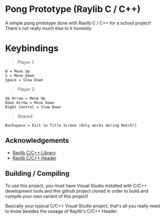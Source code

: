 # Pong Prototype (Raylib C / C++)

A simple pong prototype done with Raylib C / C++ for a school project!
There's not really much else to it honestly.

# Keybindings
> Player 1:
```
W = Move Up
S = Move Down
Space = Slow Down
```

> Player 2:
```
Up Arrow = Move Up
Down Arrow = Move Down
Right Control = Slow Down
```

> Shared:
```
Backspace = Exit to Title Screen (Only works during Match!)
```

## Acknowledgements

 - [Raylib C/C++ Library](https://github.com/raysan5/raylib/tree/master)
 - [Raylib C/C++ Header](https://github.com/raysan5/raylib/blob/master/src/raylib.h)

## Building / Compiling

To use this project, you must have Visual Studio installed with C/C++ development tools and this github project cloned in order to build and compile your own variant of this project!

Basically your typical C/C++ Visual Studio project, that's all you really need to know besides the useage of Raylib's C/C++ Header.
